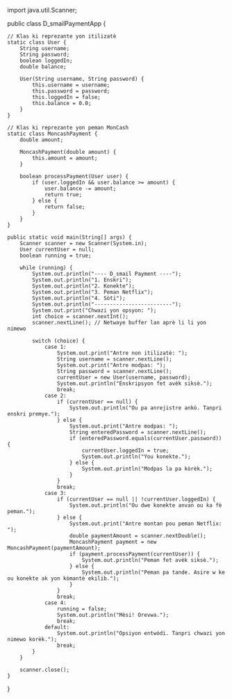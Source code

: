 import java.util.Scanner;

public class D_smailPaymentApp {

    // Klas ki reprezante yon itilizatè
    static class User {
        String username;
        String password;
        boolean loggedIn;
        double balance;

        User(String username, String password) {
            this.username = username;
            this.password = password;
            this.loggedIn = false;
            this.balance = 0.0;
        }
    }

    // Klas ki reprezante yon peman MonCash
    static class MoncashPayment {
        double amount;

        MoncashPayment(double amount) {
            this.amount = amount;
        }

        boolean processPayment(User user) {
            if (user.loggedIn && user.balance >= amount) {
                user.balance -= amount;
                return true;
            } else {
                return false;
            }
        }
    }

    public static void main(String[] args) {
        Scanner scanner = new Scanner(System.in);
        User currentUser = null;
        boolean running = true;

        while (running) {
            System.out.println("---- D_smail Payment ----");
            System.out.println("1. Enskri");
            System.out.println("2. Konekte");
            System.out.println("3. Peman Netflix");
            System.out.println("4. Sòti");
            System.out.println("-------------------------");
            System.out.print("Chwazi yon opsyon: ");
            int choice = scanner.nextInt();
            scanner.nextLine(); // Netwaye buffer lan aprè li li yon nimewo

            switch (choice) {
                case 1:
                    System.out.print("Antre non itilizatè: ");
                    String username = scanner.nextLine();
                    System.out.print("Antre modpas: ");
                    String password = scanner.nextLine();
                    currentUser = new User(username, password);
                    System.out.println("Enskripsyon fet avèk siksè.");
                    break;
                case 2:
                    if (currentUser == null) {
                        System.out.println("Ou pa anrejistre ankò. Tanpri enskri premye.");
                    } else {
                        System.out.print("Antre modpas: ");
                        String enteredPassword = scanner.nextLine();
                        if (enteredPassword.equals(currentUser.password)) {
                            currentUser.loggedIn = true;
                            System.out.println("You konekte.");
                        } else {
                            System.out.println("Modpas la pa kòrèk.");
                        }
                    }
                    break;
                case 3:
                    if (currentUser == null || !currentUser.loggedIn) {
                        System.out.println("Ou dwe konekte anvan ou ka fè peman.");
                    } else {
                        System.out.print("Antre montan pou peman Netflix: ");
                        double paymentAmount = scanner.nextDouble();
                        MoncashPayment payment = new MoncashPayment(paymentAmount);
                        if (payment.processPayment(currentUser)) {
                            System.out.println("Peman fet avèk siksè.");
                        } else {
                            System.out.println("Peman pa tande. Asire w ke ou konekte ak yon kòmantè ekilib.");
                        }
                    }
                    break;
                case 4:
                    running = false;
                    System.out.println("Mèsi! Orevwa.");
                    break;
                default:
                    System.out.println("Opsiyon entwòdi. Tanpri chwazi yon nimewo korèk.");
                    break;
            }
        }

        scanner.close();
    }
}
```

